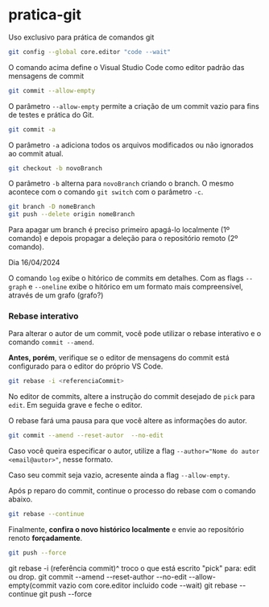 # pratica-git
Uso exclusivo para prática de comandos git

~~~bash
git config --global core.editor "code --wait"
~~~

O comando acima define o Visual Studio Code como editor padrão das mensagens de commit

~~~bash
git commit --allow-empty
~~~

O parâmetro `--allow-empty` permite a criação de um commit vazio para fins de testes e prática do Git.

~~~bash
git commit -a 
~~~

O parâmetro `-a` adiciona todos os arquivos modificados ou não ignorados ao commit atual.

~~~bash
git checkout -b novoBranch
~~~

O parâmetro `-b` alterna  para `novoBranch` criando o branch. O mesmo acontece com o comando `git switch` com o parâmetro `-c`.

~~~bash
git branch -D nomeBranch
git push --delete origin nomeBranch
~~~

Para apagar um branch é preciso primeiro apagá-lo localmente (1º comando) e depois propagar a deleção para o repositório remoto (2º comando).

Dia 16/04/2024

O comando `log` exibe o hitórico de commits em detalhes. Com as flags `--graph` e `--oneline` exibe o hitórico em um formato mais compreensível, através de um grafo (grafo?)

### Rebase interativo

Para alterar o autor de um commit, você pode utilizar o rebase interativo e o comando `commit --amend`.

**Antes, porém**, verifique se o editor de mensagens do commit está configurado para o editor do próprio VS Code.

~~~bash
git rebase -i <referenciaCommit>
~~~

No editor de commits, altere a instrução do commit desejado de `pick` para `edit`. Em seguida grave e feche o editor.

O rebase fará uma pausa para que você altere as informações do autor.

~~~bash
git commit --amend --reset-autor  --no-edit
~~~

Caso você queira especificar o autor, utilize a flag `--author="Nome do autor <email@autor>"`, nesse formato.

Caso seu commit seja vazio, acresente ainda a flag `--allow-empty`.

Após p reparo do commit, continue o processo do rebase com o comando abaixo.

~~~bash
git rebase --continue
~~~

Finalmente, **confira o novo histórico localmente** e envie ao repositório renoto **forçadamente**.

~~~bash
git push --force
~~~

git rebase -i (referência commit)^
troco o que está escrito "pick" para: edit ou drop.
git commit --amend --reset-author --no-edit --allow-empty(commit vazio com core.editor incluido code --wait)
git rebase --continue
git push --force